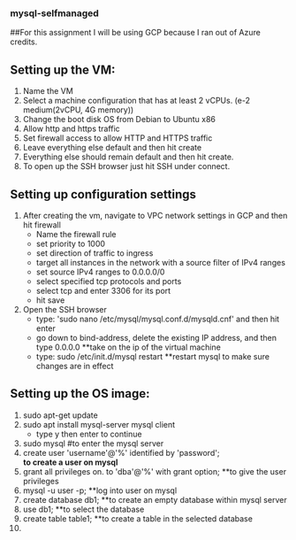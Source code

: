 ### mysql-selfmanaged

##For this assignment I will be using GCP because I ran out of Azure credits.

## Setting up the VM:
1. Name the VM
2. Select a machine configuration that has at least 2 vCPUs. (e-2 medium(2vCPU, 4G memory))
3. Change the boot disk OS from Debian to Ubuntu x86
4. Allow http and https traffic
5. Set firewall access to allow HTTP and HTTPS traffic
6. Leave everything else default and then hit create
7. Everything else should remain default and then hit create.
8. To open up the SSH browser just hit SSH under connect.

## Setting up configuration settings
1. After creating the vm, navigate to VPC network settings in GCP
    and then hit firewall
    - Name the firewall rule
    - set priority to 1000
    - set direction of traffic to ingress
    - target all instances in the network with a source filter of IPv4 ranges
    - set source IPv4 ranges to 0.0.0.0/0
    - select specified tcp protocols and ports
    - select tcp and enter 3306 for its port
    - hit save
2. Open the SSH browser
    - type: 'sudo nano /etc/mysql/mysql.conf.d/mysqld.cnf' and then hit enter
    - go down to bind-address, delete the existing IP address, and then type 0.0.0.0 
        **take on the ip of the virtual machine
    - type: sudo /etc/init.d/mysql restart
        **restart mysql to make sure changes are in effect

## Setting up the OS image:
1. sudo apt-get update 
2. sudo apt install mysql-server mysql client
    - type y then enter to continue
3. sudo mysql #to enter the mysql server
4. create user 'username'@'%' identified by 'password';   
        **to create a user on mysql**
6. grant all privileges on. to 'dba'@'%' with grant option; **to give the user privileges
7. mysql -u user -p; **log into user on mysql
8. create database db1; **to create an empty database within mysql server
9. use db1; **to select the database
10. create table table1; **to create a table in the selected database
11. 
 
